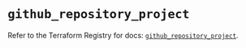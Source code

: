 # `github_repository_project`

Refer to the Terraform Registry for docs: [`github_repository_project`](https://registry.terraform.io/providers/integrations/github/6.7.0/docs/resources/repository_project).
